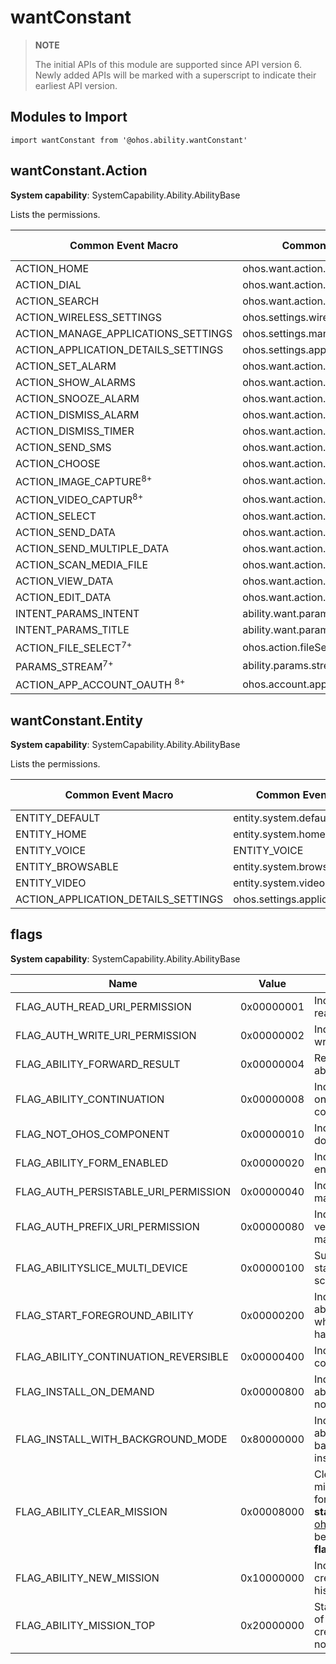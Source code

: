 # wantConstant

> **NOTE**
> 
> The initial APIs of this module are supported since API version 6. Newly added APIs will be marked with a superscript to indicate their earliest API version.

## Modules to Import

```
import wantConstant from '@ohos.ability.wantConstant'
```

## wantConstant.Action

**System capability**: SystemCapability.Ability.AbilityBase

Lists the permissions.

| Common Event Macro     | Common Event Name         | Subscriber Permission    |
| ------------ | ------------------ | ---------------------- |
| ACTION_HOME                                 | ohos.want.action.home                    | None                                                          |
| ACTION_DIAL                                 | ohos.want.action.dial                    | None                                                          |
| ACTION_SEARCH                               | ohos.want.action.search                  | None                                                          |
| ACTION_WIRELESS_SETTINGS                    | ohos.settings.wireless                   | None                                                          |
| ACTION_MANAGE_APPLICATIONS_SETTINGS         | ohos.settings.manage.applications        | None                                                          |
| ACTION_APPLICATION_DETAILS_SETTINGS         | ohos.settings.application.details        | None                                                          |
| ACTION_SET_ALARM                            | ohos.want.action.setAlarm                | None                                                          |
| ACTION_SHOW_ALARMS                          | ohos.want.action.showAlarms              | None                                                          |
| ACTION_SNOOZE_ALARM                         | ohos.want.action.snoozeAlarm             | None                                                          |
| ACTION_DISMISS_ALARM                        | ohos.want.action.dismissAlarm            | None                                                          |
| ACTION_DISMISS_TIMER                        | ohos.want.action.dismissTimer            | None                                                          |
|  ACTION_SEND_SMS                            | ohos.want.action.sendSms                 | None                                                          |
| ACTION_CHOOSE                               | ohos.want.action.choose                  | None                                                          |
| ACTION_IMAGE_CAPTURE<sup>8+</sup>           | ohos.want.action.imageCapture            | None                                                          |
| ACTION_VIDEO_CAPTUR<sup>8+</sup>            | ohos.want.action.videoCapture            | None                                                          |
| ACTION_SELECT                               | ohos.want.action.select                  | None                                                          |
| ACTION_SEND_DATA                            | ohos.want.action.sendData                | None                                                          |
| ACTION_SEND_MULTIPLE_DATA                   | ohos.want.action.sendMultipleData        | None                                                          |
| ACTION_SCAN_MEDIA_FILE                      | ohos.want.action.scanMediaFile           | None                                                          |
| ACTION_VIEW_DATA                            | ohos.want.action.viewData                | None                                                          |
|  ACTION_EDIT_DATA                           | ohos.want.action.editData                | None                                                          |
|  INTENT_PARAMS_INTENT                       | ability.want.params.INTENT               | None                                                          |
|  INTENT_PARAMS_TITLE                        | ability.want.params.TITLE                | None                                                          |
|  ACTION_FILE_SELECT<sup>7+</sup>            | ohos.action.fileSelect                   | None                                                          |
|  PARAMS_STREAM<sup>7+</sup>                 | ability.params.stream                    | None                                                          |
|  ACTION_APP_ACCOUNT_OAUTH <sup>8+</sup>     | ohos.account.appAccount.action.oauth     | None                                                          |


## wantConstant.Entity

**System capability**: SystemCapability.Ability.AbilityBase

Lists the permissions.

| Common Event Macro     | Common Event Name         | Subscriber Permission    |
| ------------ | ------------------ | ---------------------- |
| ENTITY_DEFAULT                             | entity.system.default                    | None                                                          |
| ENTITY_HOME                                | entity.system.homel                      | None                                                          |
| ENTITY_VOICE                               | ENTITY_VOICE                             | None                                                          |
| ENTITY_BROWSABLE                           | entity.system.browsable                  | None                                                          |
| ENTITY_VIDEO                               | entity.system.video                      | None                                                          |
| ACTION_APPLICATION_DETAILS_SETTINGS        | ohos.settings.application.details        | None                                                          |


## flags

**System capability**: SystemCapability.Ability.AbilityBase

| Name                                | Value      | Description                                                        |
| ------------------------------------ | ---------- | ------------------------------------------------------------ |
| FLAG_AUTH_READ_URI_PERMISSION        | 0x00000001 | Indicates the permission to read the URI.                                 |
| FLAG_AUTH_WRITE_URI_PERMISSION       | 0x00000002 | Indicates the permission to write the URI.                                 |
| FLAG_ABILITY_FORWARD_RESULT          | 0x00000004 | Returns the result to the ability.                                          |
| FLAG_ABILITY_CONTINUATION            | 0x00000008 | Indicates whether the ability on the local device can be continued on a remote device.                  |
| FLAG_NOT_OHOS_COMPONENT              | 0x00000010 | Indicates that a component does not belong to OHOS.                                        |
| FLAG_ABILITY_FORM_ENABLED            | 0x00000020 | Indicates that an ability is enabled.                                         |
| FLAG_AUTH_PERSISTABLE_URI_PERMISSION | 0x00000040 | Indicates the permission to make the URI persistent.                                    |
| FLAG_AUTH_PREFIX_URI_PERMISSION      | 0x00000080 | Indicates the permission to verify URIs by prefix matching.                                |
| FLAG_ABILITYSLICE_MULTI_DEVICE       | 0x00000100 | Supports cross-device startup in a distributed scheduler.                              |
| FLAG_START_FOREGROUND_ABILITY        | 0x00000200 | Indicates that the Service ability is started regardless of whether the host application has been started.        |
| FLAG_ABILITY_CONTINUATION_REVERSIBLE | 0x00000400 | Indicates that ability continuation is reversible.                                            |
| FLAG_INSTALL_ON_DEMAND               | 0x00000800 | Indicates that the specific ability will be installed if it has not been installed.                             |
| FLAG_INSTALL_WITH_BACKGROUND_MODE    | 0x80000000 | Indicates that the specific ability will be installed in the background if it has not been installed.                             |
| FLAG_ABILITY_CLEAR_MISSION           | 0x00008000 | Clears other operation missions. This flag can be set for the **Want** object in the **startAbility** API passed to [ohos.app.Context](js-apis-ability-context.md) and must be used together with **flag_ABILITY_NEW_MISSION**.|
| FLAG_ABILITY_NEW_MISSION             | 0x10000000 | Indicates the operation of creating a mission on the history mission stack.                              |
| FLAG_ABILITY_MISSION_TOP             | 0x20000000 | Starts the mission on the top of the existing mission stack; creates an ability instance if no mission exists.|
